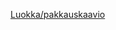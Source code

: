 [Luokka/pakkauskaavio](https://github.com/TheMorshu/otm-harjoitustyo/tree/master/dokumentaatio/luokkakaavio.png)
